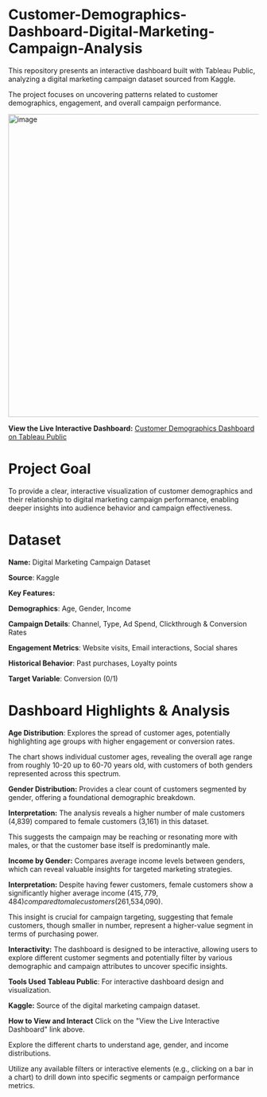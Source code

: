# Customer-Demographics-Dashboard-Digital-Marketing-Campaign-Analysis


This repository presents an interactive dashboard built with Tableau Public, analyzing a digital marketing campaign dataset sourced from Kaggle. 

The project focuses on uncovering patterns related to customer demographics, engagement, and overall campaign performance.




<img width="752" height="609" alt="image" src="https://github.com/user-attachments/assets/034efa41-9684-4b76-8f12-856c8458cd71" />


**View the Live Interactive Dashboard:**
[Customer Demographics Dashboard on Tableau Public](https://public.tableau.com/views/MarketingDashboardDemographicsConversions/CustomerDemographicsDashboard)



# Project Goal
To provide a clear, interactive visualization of customer demographics and their relationship to digital marketing campaign performance, enabling deeper insights into audience behavior and campaign effectiveness.

# Dataset
**Name:** Digital Marketing Campaign Dataset

**Source**: Kaggle

**Key Features:**

**Demographics**: Age, Gender, Income

**Campaign Details**: Channel, Type, Ad Spend, Clickthrough & Conversion Rates

**Engagement Metrics**: Website visits, Email interactions, Social shares

**Historical Behavior**: Past purchases, Loyalty points

**Target Variable**: Conversion (0/1)


# Dashboard Highlights & Analysis

**Age Distribution**: Explores the spread of customer ages, potentially highlighting age groups with higher engagement or conversion rates. 

The chart shows individual customer ages, revealing the overall age range from roughly 10-20 up to 60-70 years old, with customers of both genders represented across this spectrum.

**Gender Distribution:** Provides a clear count of customers segmented by gender, offering a foundational demographic breakdown.

**Interpretation:** The analysis reveals a higher number of male customers (4,839) compared to female customers (3,161) in this dataset. 

This suggests the campaign may be reaching or resonating more with males, or that the customer base itself is predominantly male.

**Income by Gender:** Compares average income levels between genders, which can reveal valuable insights for targeted marketing strategies.

**Interpretation:** Despite having fewer customers, female customers show a significantly higher average income ($415,779,484) compared to male customers ($261,534,090). 

This insight is crucial for campaign targeting, suggesting that female customers, though smaller in number, represent a higher-value segment in terms of purchasing power.

**Interactivity:** The dashboard is designed to be interactive, allowing users to explore different customer segments and potentially filter by various demographic and campaign attributes to uncover specific insights.


**Tools Used**
**Tableau Public**: For interactive dashboard design and visualization.

**Kaggle:** Source of the digital marketing campaign dataset.


**How to View and Interact**
Click on the "View the Live Interactive Dashboard" link above.

Explore the different charts to understand age, gender, and income distributions.

Utilize any available filters or interactive elements (e.g., clicking on a bar in a chart) to drill down into specific segments or campaign performance metrics.




